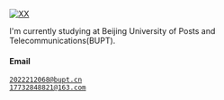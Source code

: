 [![XX](https://img.shields.io/badge/XX-github-blue?logo=github)](https://github.com/XX)

I'm currently studying at Beijing University of Posts and Telecommunications(BUPT).

#### Email  
<code>2022212068@bupt.cn</code>  
<code>17732848821@163.com</code>